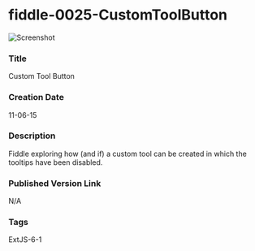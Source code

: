 fiddle-0025-CustomToolButton
======

![Screenshot](screenshot.png)

### Title

Custom Tool Button


### Creation Date

11-06-15


### Description

Fiddle exploring how (and if) a custom tool can be created in which the tooltips have been disabled.


### Published Version Link

N/A


### Tags

ExtJS-6-1
